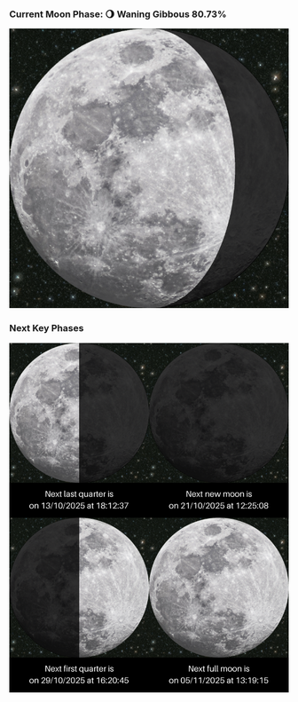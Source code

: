 ### Current Moon Phase: 🌖 Waning Gibbous 80.73%
![Moon Phase](moonphase.png)
### Next Key Phases
![Gallery](gallery.png)